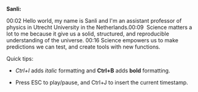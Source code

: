 **Sanli:**

00:02 Hello world, my name is Sanli and I'm an assistant professor of physics in Utrecht University in the Netherlands.00:09  Science matters a lot to me because it give us a solid, structured, and reproducible understanding of the universe. 00:16 Science empowers us to make predictions we can test, and create tools with new functions.

Quick tips:

- _Ctrl+I_ adds _italic_ formatting and **Ctrl+B** adds **bold** formatting.

- Press ESC to play/pause, and Ctrl+J to insert the current timestamp.